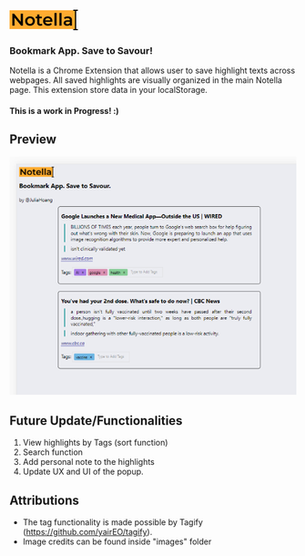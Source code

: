 ![Notella](https://github.com/julhoang/Notella/blob/main/favicon_io/main_logo.png)
### Bookmark App. Save to Savour!

Notella is a Chrome Extension that allows user to save highlight texts across webpages. 
All saved highlights are visually organized in the main Notella page.
This extension store data in your localStorage.

#### This is a work in Progress! :)

## Preview
![Notella Main Page](https://github.com/julhoang/Notella/blob/main/images/notella_mainpage_1.PNG?raw=true)


## Future Update/Functionalities
1. View highlights by Tags (sort function)
2. Search function
3. Add personal note to the highlights
4. Update UX and UI of the popup.

## Attributions
- The tag functionality is made possible by Tagify (https://github.com/yairEO/tagify). 
- Image credits can be found inside "images" folder
